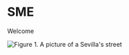 # SME
Welcome

![Figure 1. A picture of a Sevilla's street](https://github.com/susanamarquez/DH-sme/blob/caea6b444f381bcf92cfb98766edcd384892defb/At%20Sevilla's%20street)
